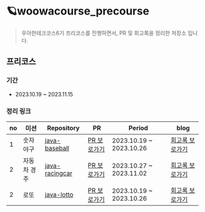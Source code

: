 # 🪐woowacourse_precourse
> 우아한테크코스6기 프리코스를 진행하면서, PR 및 회고록을 정리한 저장소 입니다.

## 프리코스
### 기간
* 2023.10.19 ~ 2023.11.15

### 정리 링크
|no|미션|Repository|PR|Period|blog|
|---|----|------|------|-------|--------|
|1|숫자 야구|[java-baseball](https://github.com/BonSik-Koo/java-baseball-6)|[PR 보로가기](https://github.com/woowacourse-precourse/java-baseball-6/pull/947)|2023.10.19 ~ 2023.10.26|[회고록 보로가기](https://bonsik.tistory.com/21)|
|2|자동차 경주|[java-racingcar](https://github.com/BonSik-Koo/java-racingcar-6)|[PR 보로가기](https://github.com/woowacourse-precourse/java-racingcar-6/pull/1570)|2023.10.27 ~ 2023.11.02|[회고록 보로가기](https://bonsik.tistory.com/22)|
|2|로또|[java-lotto](https://github.com/BonSik-Koo/java-lotto-6)|[PR 보로가기](https://github.com/woowacourse-precourse/java-lotto-6/pull/1651)|2023.10.19 ~ 2023.10.26|[회고록 보로가기](https://bonsik.tistory.com/23)|

